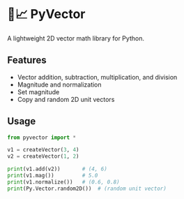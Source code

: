 # 🐍📈 PyVector

A lightweight 2D vector math library for Python.

## Features

- Vector addition, subtraction, multiplication, and division
- Magnitude and normalization
- Set magnitude
- Copy and random 2D unit vectors

## Usage

```python
from pyvector import *

v1 = createVector(3, 4)
v2 = createVector(1, 2)

print(v1.add(v2))       # (4, 6)
print(v1.mag())         # 5.0
print(v1.normalize())   # (0.6, 0.8)
print(Py.Vector.random2D())  # (random unit vector)
